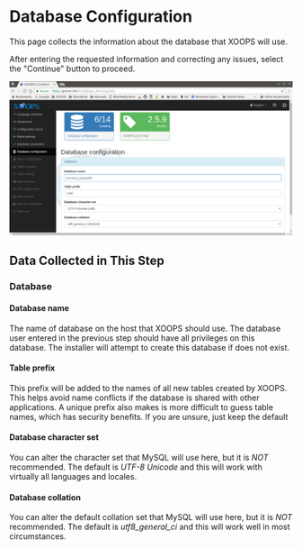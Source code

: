 # Database Configuration​

This page collects the information about the database that XOOPS will use.

After entering the requested information and correcting any issues, select the "Continue" button to proceed.

![XOOPS Installer Database Configuration](../../.gitbook/assets/installer-06.png)

## Data Collected in This Step

### Database

#### Database name

The name of database on the host that XOOPS should use. The database user entered in the previous step should have all privileges on this database. The installer will attempt to create this database if does not exist.

#### Table prefix

This prefix will be added to the names of all new tables created by XOOPS. This helps avoid name conflicts if the database is shared with other applications. A unique prefix also makes is more difficult to guess table names, which has security benefits. If you are unsure, just keep the default

#### Database character set

You can alter the character set that MySQL will use here, but it is _NOT_ recommended. The default is _UTF-8 Unicode_ and this will work with virtually all languages and locales.

#### Database collation

You can alter the default collation set that MySQL will use here, but it is _NOT_ recommended. The default is _utf8\_general\_ci_ and this will work well in most circumstances.

